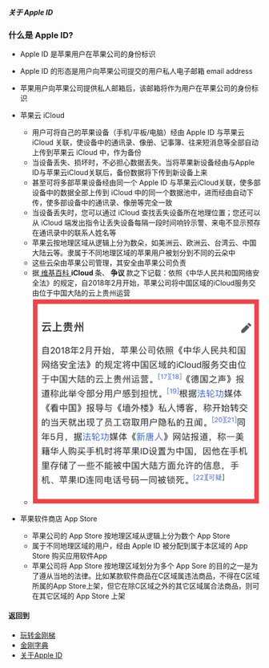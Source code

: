 ##### 关于 Apple ID
### 什么是 Apple ID?

- Apple ID 是苹果用户在苹果公司的身份标识
- Apple ID 的形态是用户向苹果公司提交的用户私人电子邮箱 email address
- 苹果用户向苹果公司提供私人邮箱后，该邮箱将作为用户在苹果公司的身份标识
- 苹果云 iCloud
  - 用户可将自己的苹果设备（手机/平板/电脑）经由 Apple ID 与苹果云 iCloud 关联，使设备中的通讯录、像册、记事簿、往来短消息等全部自动上传到苹果云 iCloud 中，作为备份
  - 当设备丢失、损坏时，不必担心数据丢失。当将苹果新设备经由与Apple ID与苹果云iCloud关联后，备份数据将下传到新设备上来
  - 甚至可将多部苹果设备经由同一个 Apple ID 与苹果云iCloud关联，使多部设备中的数据全部上传到 iCloud 中的同一个数据池中，进而经由自动下传，使多部设备中的通讯录、像册等完全一致
  - 当设备丢失时，您可以通过 iCloud 查找丢失设备所在地理位置；您还可以从 iCloud 端发出指令让丢失设备每隔一段时间响铃示警、来电不显示预存在通讯录中的联系人姓名等
  - 苹果云按地理区域从逻辑上分为数朵，如美洲云、欧洲云、台湾云、中国大陆云等。隶属于不同地理区域的苹果用户被划分到不同的云朵中
  - 这些云朵由苹果公司管理，其安全由苹果公司负责
  - 据[ 维基百科 ](https://zh.m.wikipedia.org/wiki/ICloud)<strong> iCloud </strong>条、<strong> 争议 </strong>款之下记载：依照《中华人民共和国网络安全法》的规定，自2018年2月开始，苹果公司将中国区域的iCloud服务交由位于中国大陆的云上贵州运营
  - ![image](https://github.com/a2zitpro/web/blob/master/LadderFree/kkDictionary/kkAppLadder/iOS/8B92C5F9-A956-4267-AD4D-D0D5CF49C44B.jpeg)

- 苹果软件商店 App Store
  - 苹果公司的 App Store 按地理区域从逻辑上分为数个 App Store
  - 属于不同地理区域的用户，经由 Apple ID 被分配到属于本区域的 App Store 购买应用软件App
  - 苹果公司将 App Store 按地理区域划分为多个 App Sore 的目的之一是为了遵从当地的法律。比如某款软件商品在C区域属违法商品，不得在C区域所属的App Store上架，但它在除C区域之外的其它区域属合法商品，则可在其它区域的 App Store 上架
#### 返回到
- [玩转金刚梯](https://github.com/a2zitpro/web/blob/master/LadderFree/A.md)
- [金刚字典](https://github.com/a2zitpro/web/blob/master/LadderFree/kkDictionary/KKDictionary.md)
- [关于Apple ID](https://github.com/a2zitpro/web/blob/master/LadderFree/kkDictionary/kkAppLadder/iOS/AppleIDList.md)
